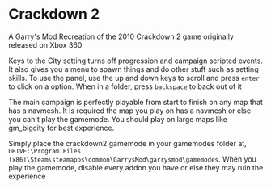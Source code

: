 # Crackdown 2 

A Garry's Mod Recreation of the 2010 Crackdown 2 game originally released on Xbox 360

Keys to the City setting turns off progression and campaign scripted events. It also gives you a menu to spawn things and do other stuff such as setting skills. To use the panel, use the up and down keys to scroll and press `enter` to click on a option. When in a folder, press `backspace` to back out of it

The main campaign is perfectly playable from start to finish on any map that has a navmesh. It is required the map you play on has a navmesh or else you can't play the gamemode. You should play on large maps like gm_bigcity for best experience.

Simply place the crackdown2 gamemode in your gamemodes folder at, `DRIVE:\Program Files (x86)\Steam\steamapps\common\GarrysMod\garrysmod\gamemodes`. When you play the gamemode, disable every addon you have or else they may ruin the experience

